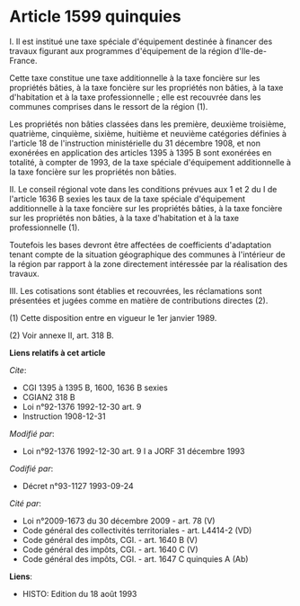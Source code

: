 # Article 1599 quinquies

I. Il est institué une taxe spéciale d'équipement destinée à financer des travaux figurant aux programmes d'équipement de la
région d'Ile-de-France.

Cette taxe constitue une taxe additionnelle à la taxe foncière sur les propriétés bâties, à la taxe foncière sur les
propriétés non bâties, à la taxe d'habitation et à la taxe professionnelle ; elle est recouvrée dans les communes comprises
dans le ressort de la région (1).

Les propriétés non bâties classées dans les première, deuxième troisième, quatrième, cinquième, sixième, huitième et neuvième
catégories définies à l'article 18 de l'instruction ministérielle du 31 décembre 1908, et non exonérées en application des
articles 1395 à 1395 B sont exonérées en totalité, à compter de 1993, de la taxe spéciale d'équipement additionnelle à la
taxe foncière sur les propriétés non bâties.

II. Le conseil régional vote dans les conditions prévues aux 1 et 2 du I de l'article 1636 B sexies les taux de la taxe
spéciale d'équipement additionnelle à la taxe foncière sur les propriétés bâties, à la taxe foncière sur les propriétés non
bâties, à la taxe d'habitation et à la taxe professionnelle (1).

Toutefois les bases devront être affectées de coefficients d'adaptation tenant compte de la situation géographique des
communes à l'intérieur de la région par rapport à la zone directement intéressée par la réalisation des travaux.

III. Les cotisations sont établies et recouvrées, les réclamations sont présentées et jugées comme en matière de
contributions directes (2).

(1) Cette disposition entre en vigueur le 1er janvier 1989.

(2) Voir annexe II, art. 318 B.

**Liens relatifs à cet article**

_Cite_:

  - CGI 1395 à 1395 B, 1600, 1636 B sexies
  - CGIAN2 318 B
  - Loi n°92-1376 1992-12-30 art. 9
  - Instruction 1908-12-31

_Modifié par_:

  - Loi n°92-1376 1992-12-30 art. 9 I a JORF 31 décembre 1993

_Codifié par_:

  - Décret n°93-1127 1993-09-24

_Cité par_:

  - Loi n°2009-1673 du 30 décembre 2009 - art. 78 (V)
  - Code général des collectivités territoriales - art. L4414-2 (VD)
  - Code général des impôts, CGI. - art. 1640 B (V)
  - Code général des impôts, CGI. - art. 1640 C (V)
  - Code général des impôts, CGI. - art. 1647 C quinquies A (Ab)

**Liens**:

  - HISTO: Edition du 18 août 1993
